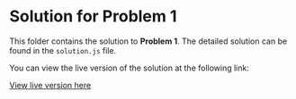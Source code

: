 # Solution for Problem 1

This folder contains the solution to **Problem 1**. The detailed solution can be found in the `solution.js` file.

You can view the live version of the solution at the following link:

[View live version here](https://problem1-b84zxpkoa-ductrans-projects-b754fc48.vercel.app)

